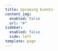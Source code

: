 ```yaml
---
title: Upcoming Events
content_img:
  enabled: false
  url: "#"
sidebar:
  enabled: false
  side: left
template: page
---
```

